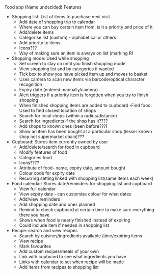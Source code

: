 Food app (Name undecided)
Features 
- Shopping list: List of items to purchase next visit 
	- Add date of shopping trip to calendar
  - Where you can buy certain item from, is it a priority and price of it
  - Add/delete items 
  - Categorise list (custom) - alphabetical or others
  - Add priority to items 
  - Icons???
  - Way of making sure an item is always on list (marking R)
- Shopping mode: Used while shopping 
  - Set screen to stay on until you finish shopping mode
  - View shopping list and by categories if wanted
  - Tick box to show you have picked item up and moves to basket
  - Uses camera to scan new items via barcode/optical character recognition
  - Expiry date (entered manually/camera)
  - Alert triggers if a priority item is forgotten when you try to finish shopping 
  - When finished shopping items are added to cupboard
-Find food: Used to find closest location of shops 
  - Search for local shops (within a radius/distance)
  - Search for ingredients if the shop has it????
  - Add shops to known ones (been before???)
  - Show an item has been bought at a particular shop (lesser known shop not supermarket chain)???
- Cupboard: Stores item currently owned by user
  - Add/delete/search for food in cupboard
  - Modify features of food
  - Categories food
  - Icons????
  - Attribute of food- name, expiry date, amount bought 
  - Colour code for expiry date
  - Recurring setting linked with shopping list(same items each week)
- Food calendar: Stores date/reminders for shopping list and cupboard
  - View full calendar
  - View expiry date - can customise colour for what dates 
  - Add/view reminders
  - Add shopping date and ones planned 
  - Remind to check cupboard at certain time to make sure everything there you have
  - Shows when food is nearly finished instead of expiring 
  - Could include item if needed in shopping list 
- Recipe: search and view recipes 
  - Search by cuisines/ingredients available /time/expiring items 
  - View recipe
  - Mark favourites 
  - Add custom recipes/meals of your own
  - Link with cupboard to see what ingredients you have
  - Links with calendar to set when recipe will be made
  - Add items from recipes to shopping list 
